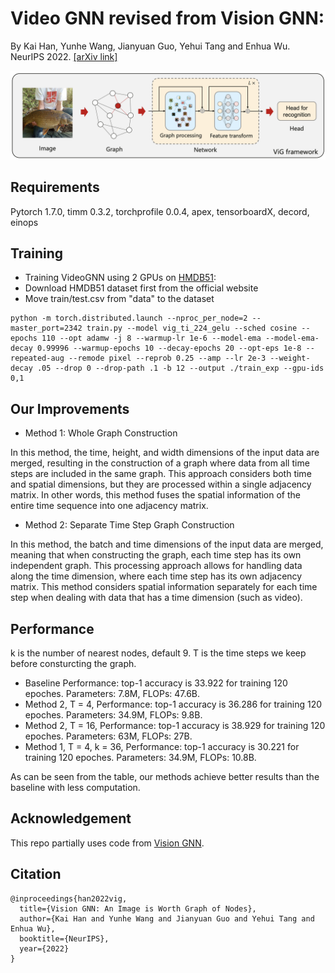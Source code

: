 # Video GNN revised from Vision GNN:
By Kai Han, Yunhe Wang, Jianyuan Guo, Yehui Tang and Enhua Wu. NeurIPS 2022. [[arXiv link]](https://arxiv.org/abs/2206.00272)

![image](./vig.png)

## Requirements
Pytorch 1.7.0,
timm 0.3.2,
torchprofile 0.0.4,
apex,
tensorboardX,
decord,
einops

## Training

- Training VideoGNN using 2 GPUs on [HMDB51](https://serre-lab.clps.brown.edu/resource/hmdb-a-large-human-motion-database/#Downloads):
- Download HMDB51 dataset first from the official website
- Move train/test.csv from "data" to the dataset
```
python -m torch.distributed.launch --nproc_per_node=2 --master_port=2342 train.py --model vig_ti_224_gelu --sched cosine --epochs 110 --opt adamw -j 8 --warmup-lr 1e-6 --model-ema --model-ema-decay 0.99996 --warmup-epochs 10 --decay-epochs 20 --opt-eps 1e-8 --repeated-aug --remode pixel --reprob 0.25 --amp --lr 2e-3 --weight-decay .05 --drop 0 --drop-path .1 -b 12 --output ./train_exp --gpu-ids 0,1
```

## Our Improvements

- Method 1: Whole Graph Construction

In this method, the time, height, and width dimensions of the input data are merged, resulting in the construction of a graph where data from all time steps are included in the same graph. This approach considers both time and spatial dimensions, but they are processed within a single adjacency matrix. In other words, this method fuses the spatial information of the entire time sequence into one adjacency matrix.

- Method 2: Separate Time Step Graph Construction

In this method, the batch and time dimensions of the input data are merged, meaning that when constructing the graph, each time step has its own independent graph. This processing approach allows for handling data along the time dimension, where each time step has its own adjacency matrix. This method considers spatial information separately for each time step when dealing with data that has a time dimension (such as video).

## Performance

k is the number of nearest nodes, default 9. T is the time steps we keep before consturcting the graph.

- Baseline Performance: top-1 accuracy is 33.922 for training 120 epoches. Parameters: 7.8M, FLOPs: 47.6B.
- Method 2, T = 4, Performance: top-1 accuracy is 36.286 for training 120 epoches. Parameters: 34.9M, FLOPs: 9.8B.
- Method 2, T = 16, Performance: top-1 accuracy is 38.929 for training 120 epoches. Parameters: 63M, FLOPs: 27B.
- Method 1, T = 4, k = 36, Performance: top-1 accuracy is 30.221 for training 120 epoches. Parameters: 34.9M, FLOPs: 10.8B.

As can be seen from the table, our methods achieve better results than the baseline with less computation.


## Acknowledgement
This repo partially uses code from [Vision GNN](https://github.com/huawei-noah/Efficient-AI-Backbones).

## Citation
```
@inproceedings{han2022vig,
  title={Vision GNN: An Image is Worth Graph of Nodes}, 
  author={Kai Han and Yunhe Wang and Jianyuan Guo and Yehui Tang and Enhua Wu},
  booktitle={NeurIPS},
  year={2022}
}
```
